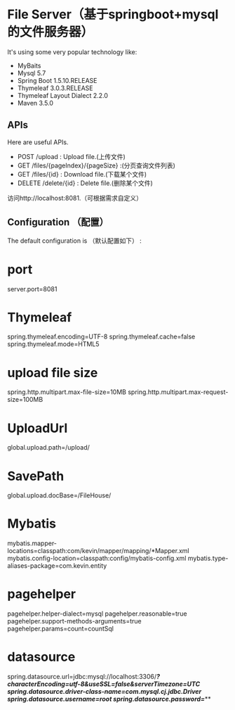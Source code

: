 # File Server（基于springboot+mysql的文件服务器）

It's using some very popular technology like:

* MyBaits
* Mysql 5.7
* Spring Boot 1.5.10.RELEASE
* Thymeleaf 3.0.3.RELEASE
* Thymeleaf Layout Dialect 2.2.0
* Maven 3.5.0

## APIs
Here are useful APIs.
* POST /upload : Upload file.(上传文件)
* GET  /files/{pageIndex}/{pageSize} :(分页查询文件列表)
* GET  /files/{id} : Download file.(下载某个文件)
* DELETE /delete/{id} : Delete file.(删除某个文件)


访问http://localhost:8081.（可根据需求自定义）

## Configuration （配置）
The default configuration is （默认配置如下） :

# port
server.port=8081

# Thymeleaf 
spring.thymeleaf.encoding=UTF-8
spring.thymeleaf.cache=false
spring.thymeleaf.mode=HTML5

# upload file size
spring.http.multipart.max-file-size=10MB
spring.http.multipart.max-request-size=100MB

# UploadUrl
global.upload.path=/upload/
# SavePath
global.upload.docBase=/FileHouse/

# Mybatis
mybatis.mapper-locations=classpath:com/kevin/mapper/mapping/*Mapper.xml
mybatis.config-location=classpath:config/mybatis-config.xml
mybatis.type-aliases-package=com.kevin.entity

# pagehelper
pagehelper.helper-dialect=mysql
pagehelper.reasonable=true
pagehelper.support-methods-arguments=true
pagehelper.params=count=countSql

# datasource
spring.datasource.url=jdbc:mysql://localhost:3306/***?characterEncoding=utf-8&useSSL=false&serverTimezone=UTC 
spring.datasource.driver-class-name=com.mysql.cj.jdbc.Driver
spring.datasource.username=root
spring.datasource.password=*****